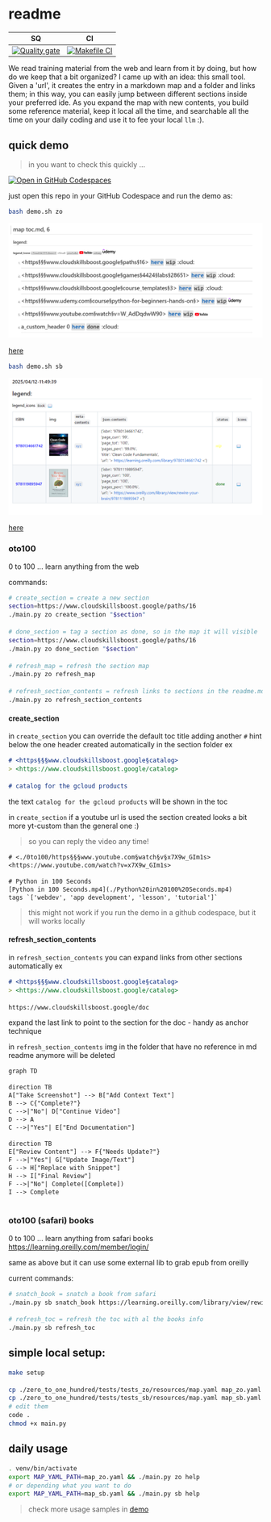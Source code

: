 # readme

| SQ | CI |                                                                                                         
| -- | -- | 
| [![Quality gate](https://sonarcloud.io/api/project_badges/quality_gate?project=obar1_0to100)](https://sonarcloud.io/summary/new_code?id=obar1_0to100) | [![Makefile CI](https://github.com/obar1/0to100/actions/workflows/makefile.yml/badge.svg)](https://github.com/obar1/0to100/actions/workflows/makefile.yml) | 

We read training material from the web and learn from it by doing, but how do we keep that a bit organized? I came up with an idea: this small tool.
Given a 'url', it creates the entry in a markdown map and a folder and links them; in this way, you can easily jump between different sections inside your preferred ide. As you expand the map with new contents, you build some reference material, keep it local all the time, and searchable all the time on your daily coding and use it to fee your local `llm` :).

## quick demo

> in you want to check this quickly ...

[![Open in GitHub Codespaces](https://github.com/codespaces/badge.svg)](https://codespaces.new/obar1/0to100?quickstart=1)

just open this repo in your GitHub Codespace and run the demo as:

```bash
bash demo.sh zo
``` 

![](assets/2dc4491c-fa27-4c5e-bd0c-71951b3ef0e5.png)

[here](./toc_zo.md)

```bash
bash demo.sh sb
```

![](assets/z05502bb-4b90-422f-9624-568d9f02cd01.png)

[here](./toc_sb.md)


### oto100

0 to 100 ... learn anything from the web 

commands:

```sh
# create_section = create a new section
section=https://www.cloudskillsboost.google/paths/16
./main.py zo create_section "$section"

# done_section = tag a section as done, so in the map it will visible
section=https://www.cloudskillsboost.google/paths/16
./main.py zo done_section "$section"

# refresh_map = refresh the section map
./main.py zo refresh_map

# refresh_section_contents = refresh links to sections in the readme.md(s) and delete orphaned image(s)
./main.py zo refresh_section_contents
```
#### create_section
in `create_section` you can override the default toc title adding another `#` hint below the one header created automatically in the section folder
ex
```markdown
# <https§§§www.cloudskillsboost.google§catalog>
> <https://www.cloudskillsboost.google/catalog>

# catalog for the gcloud products
```
the text `catalog for the gcloud products` will be shown in the toc

in `create_section` if a youtube url is used the section created looks a bit more yt-custom than the general one :)
> so you can reply the video any time!

```
# <./0to100/https§§§www.youtube.com§watch§v§x7X9w_GIm1s>
<https://www.youtube.com/watch?v=x7X9w_GIm1s>

# Python in 100 Seconds
[Python in 100 Seconds.mp4](./Python%20in%20100%20Seconds.mp4)
tags `['webdev', 'app development', 'lesson', 'tutorial']`
```


> this might not work if you run the demo in a github codespace, but it will works locally

#### refresh_section_contents
in `refresh_section_contents` you can expand links from other sections automatically 
ex
```markdown
# <https§§§www.cloudskillsboost.google§catalog>
> <https://www.cloudskillsboost.google/catalog>

https://www.cloudskillsboost.google/doc
```
expand the last link to point to the section for the doc - handy as anchor technique 

in `refresh_section_contents` img in the folder that have no reference in md readme anymore will be deleted

```mermaid
graph TD
    
direction TB
A["Take Screenshot"] --> B["Add Context Text"]
B --> C{"Complete?"}
C -->|"No"| D["Continue Video"]
D --> A
C -->|"Yes"| E["End Documentation"]

direction TB
E["Review Content"] --> F{"Needs Update?"}
F -->|"Yes"| G["Update Image/Text"]
G --> H["Replace with Snippet"]
H --> I["Final Review"]
F -->|"No"| Complete([Complete])
I --> Complete
   
```


### oto100 (safari) books

0 to 100 ... learn anything from safari books https://learning.oreilly.com/member/login/

same as above but it can use some external lib to grab epub from oreilly

current commands:

```sh
# snatch_book = snatch a book from safari
./main.py sb snatch_book https://learning.oreilly.com/library/view/rewire-your-brain/9781119895947

# refresh_toc = refresh the toc with al the books info
./main.py sb refresh_toc
```


## simple local setup:

```sh
make setup

cp ./zero_to_one_hundred/tests/tests_zo/resources/map.yaml map_zo.yaml
cp ./zero_to_one_hundred/tests/tests_sb/resources/map.yaml map_sb.yaml
# edit them
code .
chmod +x main.py
```

## daily usage

```sh
. venv/bin/activate
export MAP_YAML_PATH=map_zo.yaml && ./main.py zo help
# or depending what you want to do
export MAP_YAML_PATH=map_sb.yaml && ./main.py sb help
```
> check more usage samples in [demo](./demo.sh)
